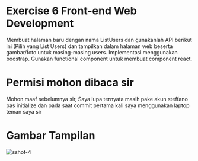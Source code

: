 # Exercise 6 Front-end Web Development

Membuat halaman baru dengan nama ListUsers dan gunakanlah API berikut ini (Pilih yang List Users) dan tampilkan dalam halaman web beserta gambar/foto untuk masing-masing users.
Implementasi menggunakan boostrap. Gunakan functional component untuk membuat component react.

# Permisi mohon dibaca sir

Mohon maaf sebelumnya sir, Saya lupa ternyata masih pake akun steffano pas initialize dan pada saat commit pertama kali saya menggunakan laptop teman saya sir

# Gambar Tampilan


![sshot-4](https://user-images.githubusercontent.com/53120949/142772049-89e8255b-871b-41a4-bb80-28d50a3d5858.png)

